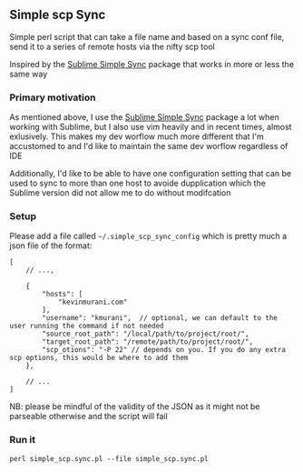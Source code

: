 ## Simple scp Sync

Simple perl script that can take a file name and based on a sync conf
file, send it to a series of remote hosts via the nifty scp tool

Inspired by the [Sublime Simple Sync](https://github.com/hydralien/SimpleSync)
package that works in more or less the same way

### Primary motivation

As mentioned above, I use the [Sublime Simple Sync](https://github.com/hydralien/SimpleSync)
package a lot when working with Sublime, but I also use vim heavily and in recent times, almost
exlusively. This makes my dev worflow much more different that I'm accustomed to and I'd like to
maintain the same dev worflow regardless of IDE

Additionally, I'd like to be able to have one configuration setting that can be used to sync to more
than one host to avoide dupplication which the Sublime version did not allow me to do without modifcation


### Setup

Please add a file called `~/.simple_scp_sync_config` which is pretty much a json file of the format:

```
[
    // ...,

    {
        "hosts": [
            "kevinmurani.com"
        ],
        "username": "kmurani",  // optional, we can default to the user running the command if not needed
        "source_root_path": "/local/path/to/project/root/",
        "target_root_path": "/remote/path/to/project/root/",
        "scp_otions": "-P 22" // depends on you. If you do any extra scp options, this would be where to add them
    },

    // ...
]
```

NB: please be mindful of the validity of the JSON as it might not be parseable otherwise and the script will fail

### Run it

```
perl simple_scp.sync.pl --file simple_scp.sync.pl

```
